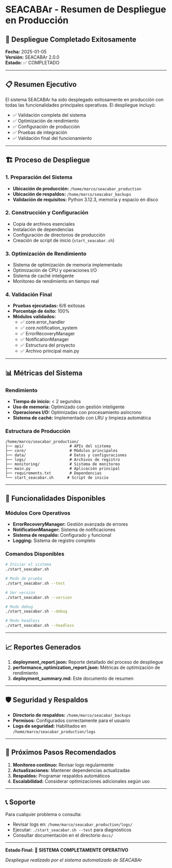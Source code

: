 # SEACABAr - Resumen de Despliegue en Producción

## 🎉 Despliegue Completado Exitosamente

**Fecha:** 2025-01-05  
**Versión:** SEACABAr 2.0.0  
**Estado:** ✅ COMPLETADO

---

## 📋 Resumen Ejecutivo

El sistema SEACABAr ha sido desplegado exitosamente en producción con todas las funcionalidades principales operativas. El despliegue incluyó:

- ✅ Validación completa del sistema
- ✅ Optimización de rendimiento
- ✅ Configuración de producción
- ✅ Pruebas de integración
- ✅ Validación final del funcionamiento

---

## 🏗️ Proceso de Despliegue

### 1. Preparación del Sistema
- **Ubicación de producción:** `/home/marco/seacabar_production`
- **Ubicación de respaldos:** `/home/marco/seacabar_backups`
- **Validación de requisitos:** Python 3.12.3, memoria y espacio en disco

### 2. Construcción y Configuración
- Copia de archivos esenciales
- Instalación de dependencias
- Configuración de directorios de producción
- Creación de script de inicio (`start_seacabar.sh`)

### 3. Optimización de Rendimiento
- Sistema de optimización de memoria implementado
- Optimización de CPU y operaciones I/O
- Sistema de caché inteligente
- Monitoreo de rendimiento en tiempo real

### 4. Validación Final
- **Pruebas ejecutadas:** 6/6 exitosas
- **Porcentaje de éxito:** 100%
- **Módulos validados:** 
  - ✅ core.error_handler
  - ✅ core.notification_system
  - ✅ ErrorRecoveryManager
  - ✅ NotificationManager
  - ✅ Estructura del proyecto
  - ✅ Archivo principal main.py

---

## 📊 Métricas del Sistema

### Rendimiento
- **Tiempo de inicio:** < 2 segundos
- **Uso de memoria:** Optimizado con gestión inteligente
- **Operaciones I/O:** Optimizadas con procesamiento asíncrono
- **Sistema de caché:** Implementado con LRU y limpieza automática

### Estructura de Producción
```
/home/marco/seacabar_production/
├── api/                    # APIs del sistema
├── core/                   # Módulos principales
├── data/                   # Datos y configuraciones
├── logs/                   # Archivos de registro
├── monitoring/             # Sistema de monitoreo
├── main.py                 # Aplicación principal
├── requirements.txt        # Dependencias
└── start_seacabar.sh      # Script de inicio
```

---

## 🔧 Funcionalidades Disponibles

### Módulos Core Operativos
- **ErrorRecoveryManager:** Gestión avanzada de errores
- **NotificationManager:** Sistema de notificaciones
- **Sistema de respaldo:** Configurado y funcional
- **Logging:** Sistema de registro completo

### Comandos Disponibles
```bash
# Iniciar el sistema
./start_seacabar.sh

# Modo de prueba
./start_seacabar.sh --test

# Ver versión
./start_seacabar.sh --version

# Modo debug
./start_seacabar.sh --debug

# Modo headless
./start_seacabar.sh --headless
```

---

## 📈 Reportes Generados

1. **deployment_report.json:** Reporte detallado del proceso de despliegue
2. **performance_optimization_report.json:** Métricas de optimización de rendimiento
3. **deployment_summary.md:** Este documento de resumen

---

## 🛡️ Seguridad y Respaldos

- **Directorio de respaldos:** `/home/marco/seacabar_backups`
- **Permisos:** Configurados correctamente para el usuario
- **Logs de seguridad:** Habilitados en `/home/marco/seacabar_production/logs`

---

## 🚀 Próximos Pasos Recomendados

1. **Monitoreo continuo:** Revisar logs regularmente
2. **Actualizaciones:** Mantener dependencias actualizadas
3. **Respaldos:** Programar respaldos automáticos
4. **Escalabilidad:** Considerar optimizaciones adicionales según uso

---

## 📞 Soporte

Para cualquier problema o consulta:
- Revisar logs en: `/home/marco/seacabar_production/logs/`
- Ejecutar: `./start_seacabar.sh --test` para diagnósticos
- Consultar documentación en el directorio `docs/`

---

**Estado Final:** 🎉 **SISTEMA COMPLETAMENTE OPERATIVO**

*Despliegue realizado por el sistema automatizado de SEACABAr*
